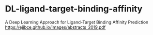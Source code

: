 # DL-ligand-target-binding-affinity
A Deep Learning Approach for Ligand-Target Binding Affinity Prediction https://ejibce.github.io/images/abstracts_2019.pdf

